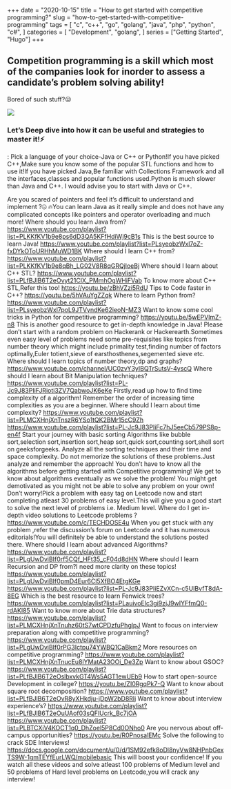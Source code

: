 +++
date = "2020-10-15"
title = "How to get started with competitive programming?"
slug = "how-to-get-started-with-competitive-programming"
tags = [
    "c",
    "c++",
    "go",
    "golang",
    "java",
    "php",
    "python",
    "c#",
]
categories = [
    "Development",
    "golang",
]
series = ["Getting Started", "Hugo"]
+++

## Competition programming is a skill which most of the companies look for inorder to assess a candidate’s problem solving ability!

Bored of such stuff?😒  

![](https://miro.medium.com/max/700/1*4JvvxmEJZg_k2LvTDbJEJA.jpeg)  

### Let’s Deep dive into how it can be useful and strategies to master it!⚡  


: Pick a language of your choice-Java or C++ or Python!If you have picked C++,Make sure you know some of the popular STL functions and how to use it!If you have picked Java,Be familiar with Collections Framework and all the interfaces,classes and popular functions used.Python is much slower than Java and C++. I would advise you to start with Java or C++.  

Are you scared of pointers and feel it’s difficult to understand and implement ?🤐
🔥You can learn Java as it really simple and does not have any complicated concepts like pointers and operator overloading and much more!
Where should you learn Java from?
https://www.youtube.com/playlist?list=PLKKfKV1b9e8ps6dD3QA5KFfHdiWj9cB1s
This is the best source to learn Java!
https://www.youtube.com/playlist?list=PLsyeobzWxl7oZ-fxDYkOToURHhMuWD1BK
Where should I learn C++ from?
https://www.youtube.com/playlist?list=PLKKfKV1b9e8qBh_LG02V8R8qGRQjloeBj
Where should I learn about C++ STL?
https://www.youtube.com/playlist?list=PLfBJlB6T2eOvyt21CIX_PMmhOgWHiFVab
To know more about C++ STL,Refer this too!
https://youtu.be/zBhVZzi5RdU
Tips to Code faster in C++?
https://youtu.be/5hVAuYgZZqk
Where to learn Python from?
https://www.youtube.com/playlist?list=PLsyeobzWxl7poL9JTVyndKe62ieoN-MZ3
Want to know some cool tricks in Python for competitive programming?
https://youtu.be/5wEPVlmZ-n8
This is another good resource to get in-depth knowledge in Java!
Please don’t start with a random problem on Hackerank or Hackerearth.Sometimes even easy level of problems need some pre-requisites like topics from number theory which might include primality test,finding number of factors optimally,Euler totient,sieve of earsthosthenes,segemented sieve etc.
Where should I learn topics of number theory,dp and graphs?
https://www.youtube.com/channel/UC0zvY3yIBQTrSutsV-4yscQ
Where should I learn about Bit Manipulation techniques?
https://www.youtube.com/playlist?list=PL-Jc9J83PIiFJRioti3ZV7QabwoJK6eKe
Firstly,read up how to find time complexity of a algorithm!
Remember the order of increasing time complexities as you are a beginner.
Where should I learn about time complexity?
https://www.youtube.com/playlist?list=PLMCXHnjXnTnszR6YSo1tQK2BMr15cC9Zh
https://www.youtube.com/playlist?list=PL-Jc9J83PIiFc7hJ5eeCb579PS8p-en4f
Start your journey with basic sorting Algorithms like bubble sort,selection sort,insertion sort,heap sort,quick sort,counting sort,shell sort on geeksforgeeks.
Analyze all the sorting techniques and their time and space complexity.
Do not memorize the solutions of these problems.Just analyze and remember the approach!
You don’t have to know all the algorithms before getting started with Competitive programming!
We get to know about algorithms eventually as we solve the problem!
You might get demotivated as you might not be able to solve any problem on your own!
Don’t worry!Pick a problem with easy tag on Leetcode now and start completing atleast 30 problems of easy level.This will give you a good start to solve the next level of problems i.e. Medium level.
Where do I get in-depth video solutions to Leetcode problems ?
https://www.youtube.com/c/TECHDOSE4u
When you get stuck with any problem ,refer the discussion’s forum on Leetcode and it has numerous editorials!You will definitely be able to understand the solutions posted there.
Where should I learn about advanced Algorithms?
https://www.youtube.com/playlist?list=PLgUwDviBIf0rf5CQf_HFt35_cF04d8dHN
Where should I learn Recursion and DP from?I need more clarity on these topics!
https://www.youtube.com/playlist?list=PLgUwDviBIf0pmD4Eur6Cl5XfBO4EtgKGe
https://www.youtube.com/playlist?list=PL-Jc9J83PIiEZvXCn-c5UIBvfT8dA-8EG
Which is the best resource to learn Fenwick trees?
https://www.youtube.com/playlist?list=PLauivoElc3gi9zjJ9wIYFfmQ0-rdAKl85
Want to know more about Trie data structures?
https://www.youtube.com/playlist?list=PLMCXHnjXnTnuhz60tS7wtCPDzfuPhglpJ
Want to focus on interview preparation along with competitive programming?
https://www.youtube.com/playlist?list=PLgUwDviBIf0rPG3Ictpu74YWBQ1CaBkm2
More resources on competitive programming?
https://www.youtube.com/playlist?list=PLMCXHnjXnTnucEu8lYMatA23OOi_De3Zp
Want to know about GSOC?
https://www.youtube.com/playlist?list=PLfBJlB6T2eOslbxvkGT4Ws5AGT1ewUEb9
How to start open-source Development in college?
https://youtu.be/ZI0RgqPk7-Q
Want to know about square root decomposition?
https://www.youtube.com/playlist?list=PLfBJlB6T2eOvR8yXHkdju-jDpW2bD8Rlj
Want to know about interview experience’s?
https://www.youtube.com/playlist?list=PLfBJlB6T2eOuUAof03sQFlUcrk_Bc7jOA
https://www.youtube.com/playlist?list=PLBTCXiV4KOCT1q0_DhZoel5P8Cd0ONho0
Are you nervous about off-campus opportunities?
https://youtu.be/R0PnosalEMc
Solve the following to crack SDE Interviews!
https://docs.google.com/document/u/0/d/1SM92efk8oDl8nyVw8NHPnbGexTS9W-1gmTEYfEurLWQ/mobilebasic
This will boost your confidence!
If you watch all these videos and solve atleast 100 problems of Medium level and 50 problems of Hard level problems on Leetcode,you will crack any interview!